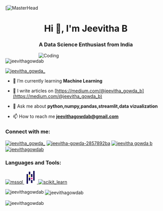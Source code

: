[![MasterHead](https://rhamadhanromly.blog.uma.ac.id/wp-content/uploads/sites/804/2023/04/big-data-science-analysis-business-technology-concept-virtual-screen-big-data-science-analysis-business-technology-concept-145015243.jpg)
<h1 align="center">Hi 👋, I'm Jeevitha B</h1>
<h3 align="center">A Data Science Enthusiast from India</h3>

<img align="right" alt="Coding" width="400" src="https://camo.githubusercontent.com/571e1b07bd12a229e4655e0f584330c56076dd3ad02975293617479c29bb1f0f/68747470733a2f2f63646e2e6472696262626c652e636f6d2f75736572732f343035353439342f73637265656e73686f74732f31353231353735362f6d656469612f64326236366334636130313932616132366431303334343862336431353138622e676966">



<p align="left"> <img src="https://komarev.com/ghpvc/?username=jeevithagowdab&label=Profile%20views&color=0e75b6&style=flat" alt="jeevithagowdab" /> </p>

<p align="left"> <a href="https://twitter.com/jeevitha_gowda_" target="blank"><img src="https://img.shields.io/twitter/follow/jeevitha_gowda_?logo=twitter&style=for-the-badge" alt="jeevitha_gowda_" /></a> </p>

- 🌱 I’m currently learning **Machine Learning**

- 📝 I  write articles on [https://medium.com/@jeevitha_gowda_b](https://medium.com/@jeevitha_gowda_b)

- 💬 Ask me about **python,numpy,pandas,streamlit,data vizualization**

- 📫 How to reach me **jeevithagowdab@gmail.com**

<h3 align="left">Connect with me:</h3>
<p align="left">
<a href="https://twitter.com/jeevitha_gowda_" target="blank"><img align="center" src="https://raw.githubusercontent.com/rahuldkjain/github-profile-readme-generator/master/src/images/icons/Social/twitter.svg" alt="jeevitha_gowda_" height="30" width="40" /></a>
<a href="https://linkedin.com/in/jeevitha-gowda-2857892ba" target="blank"><img align="center" src="https://raw.githubusercontent.com/rahuldkjain/github-profile-readme-generator/master/src/images/icons/Social/linked-in-alt.svg" alt="jeevitha-gowda-2857892ba" height="30" width="40" /></a>
<a href="https://medium.com/jeevitha gowda b" target="blank"><img align="center" src="https://raw.githubusercontent.com/rahuldkjain/github-profile-readme-generator/master/src/images/icons/Social/medium.svg" alt="jeevitha gowda b" height="30" width="40" /></a>
<a href="https://www.hackerrank.com/jeevithagowdab" target="blank"><img align="center" src="https://raw.githubusercontent.com/rahuldkjain/github-profile-readme-generator/master/src/images/icons/Social/hackerrank.svg" alt="jeevithagowdab" height="30" width="40" /></a>
</p>

<h3 align="left">Languages and Tools:</h3>
<p align="left"> <a href="https://www.microsoft.com/en-us/sql-server" target="_blank" rel="noreferrer"> <img src="https://www.svgrepo.com/show/303229/microsoft-sql-server-logo.svg" alt="mssql" width="40" height="40"/> </a> <a href="https://pandas.pydata.org/" target="_blank" rel="noreferrer"> <img src="https://raw.githubusercontent.com/devicons/devicon/2ae2a900d2f041da66e950e4d48052658d850630/icons/pandas/pandas-original.svg" alt="pandas" width="40" height="40"/> </a> <a href="https://scikit-learn.org/" target="_blank" rel="noreferrer"> <img src="https://upload.wikimedia.org/wikipedia/commons/0/05/Scikit_learn_logo_small.svg" alt="scikit_learn" width="40" height="40"/> </a> </p>

<p><img align="left" src="https://github-readme-stats.vercel.app/api/top-langs?username=jeevithagowdab&show_icons=true&locale=en&layout=compact" alt="jeevithagowdab" /></p>

<p>&nbsp;<img align="center" src="https://github-readme-stats.vercel.app/api?username=jeevithagowdab&show_icons=true&locale=en" alt="jeevithagowdab" /></p>

<p><img align="center" src="https://github-readme-streak-stats.herokuapp.com/?user=jeevithagowdab&" alt="jeevithagowdab" /></p>
